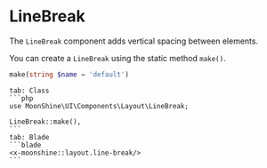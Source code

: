 # LineBreak

The `LineBreak` component adds vertical spacing between elements.

You can create a `LineBreak` using the static method `make()`.

```php
make(string $name = 'default')
```

~~~tabs
tab: Class
```php
use MoonShine\UI\Components\Layout\LineBreak;

LineBreak::make(),
```
tab: Blade
```blade
<x-moonshine::layout.line-break/>
```
~~~
